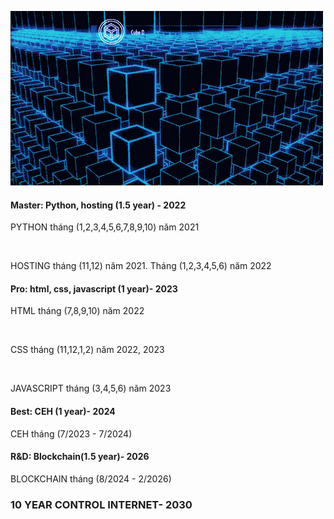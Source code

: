 ![info](7863362124aee1020dd1784a9f95a4ae.gif)

<h4>Master: Python, hosting (1.5 year) - 2022</h4>
<p>PYTHON tháng (1,2,3,4,5,6,7,8,9,10) năm 2021</p>
<br>
<p>HOSTING tháng (11,12) năm 2021. Tháng (1,2,3,4,5,6) năm 2022</p>
<h4>Pro: html, css, javascript (1 year)- 2023</h4>
<p>HTML tháng (7,8,9,10) năm 2022</p>
<br>
<p>CSS tháng (11,12,1,2) năm 2022, 2023</p>
<br>
<p>JAVASCRIPT tháng (3,4,5,6) năm 2023</p>
<h4>Best: CEH (1 year)- 2024</h4>
<p>CEH tháng (7/2023 - 7/2024)</p>
<h4>R&D: Blockchain(1.5 year)- 2026</h4>
<p>BLOCKCHAIN tháng (8/2024 - 2/2026)</p>
<h3> 10 YEAR CONTROL INTERNET- 2030</h3>
